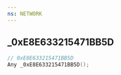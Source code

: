 ```yaml
---
ns: NETWORK
---
```

## _0xE8E633215471BB5D

```c
// 0xE8E633215471BB5D
Any _0xE8E633215471BB5D();
```


